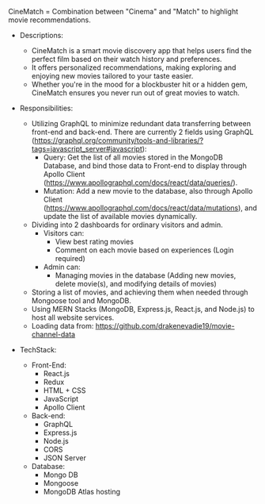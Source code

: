 CineMatch = Combination between "Cinema" and "Match" to highlight movie recommendations.
- Descriptions:
    - CineMatch is a smart movie discovery app that helps users find the perfect film based on their watch history and preferences.
    - It offers personalized recommendations, making exploring and enjoying new movies tailored to your taste easier.
    - Whether you're in the mood for a blockbuster hit or a hidden gem, CineMatch ensures you never run out of great movies to watch.
- Responsibilities:
    - Utilizing GraphQL to minimize redundant data transferring between front-end and back-end. There are currently 2 fields using GraphQL (https://graphql.org/community/tools-and-libraries/?tags=javascript_server#javascript): 
        - Query: Get the list of all movies stored in the MongoDB Database, and bind those data to Front-end to display through Apollo Client (https://www.apollographql.com/docs/react/data/queries/).
        - Mutation: Add a new movie to the database, also through Apollo Client (https://www.apollographql.com/docs/react/data/mutations), and update the list of available movies dynamically. 
    - Dividing into 2 dashboards for ordinary visitors and admin.
        - Visitors can: 
            - View best rating movies
            - Comment on each movie based on experiences (Login required)
        - Admin can:
            - Managing movies in the database (Adding new movies, delete movie(s), and modifying details of movies)
    - Storing a list of movies, and achieving them when needed through Mongoose tool and MongoDB. 
    - Using MERN Stacks (MongoDB, Express.js, React.js, and Node.js) to host all website services.
    - Loading data from: https://github.com/drakenevadie19/movie-channel-data

- TechStack: 
    - Front-End: 
        - React.js
        - Redux
        - HTML + CSS
        - JavaScript
        - Apollo Client
    - Back-end: 
        - GraphQL 
        - Express.js
        - Node.js
        - CORS
        - JSON Server
    - Database: 
        - Mongo DB
        - Mongoose 
        - MongoDB Atlas hosting
